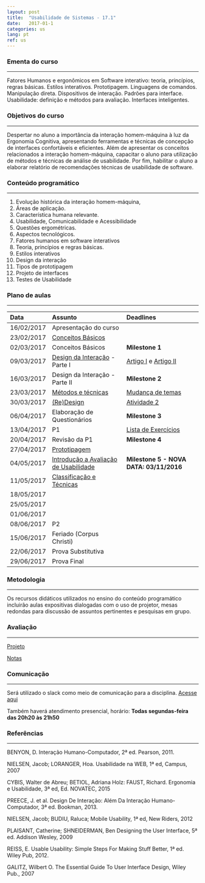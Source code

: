 ```yaml
---
layout: post
title:  "Usabilidade de Sistemas - 17.1"
date:   2017-01-1
categories: us
lang: pt
ref: us
---
```


### Ementa do curso
___
Fatores Humanos e ergonômicos em Software interativo: teoria, princípios, regras básicas. Estilos interativos. Prototipagem. Linguagens de comandos. Manipulação direta. Dispositivos de interação. Padrões para interface. Usabilidade: definição e métodos para avaliação. Interfaces inteligentes.

### Objetivos do curso
___
Despertar no aluno a importância da interação homem-máquina à luz da Ergonomia Cognitiva, apresentando ferramentas e técnicas de concepção de interfaces confortáveis e eficientes. Além de apresentar os conceitos relacionados a interação homem-máquina, capacitar o aluno para utilização de métodos e técnicas de análise de usabilidade. Por fim, habilitar o aluno a elaborar relatório de recomendações técnicas de usabilidade de software.

### Conteúdo programático
___
1. Evolução histórica da interação homem-máquina,
2. Áreas de aplicação.
3. Característica humana relevante.
4. Usabilidade, Comunicabilidade e Acessibilidade
5. Questões ergométricas.
6. Aspectos tecnológicos.
7. Fatores humanos em software interativos
8. Teoria, princípios e regras básicas.
9. Estilos interativos
10. Design da interação
11. Tipos de prototipagem
12. Projeto de interfaces
13. Testes de Usabilidade

### Plano de aulas
___

| Data	| Assunto | Deadlines
| :------- | :------ | :------ |
| 16/02/2017 |	Apresentação do curso
| 23/02/2017 |	[Conceitos Básicos]()
| 02/03/2017 |	Conceitos Básicos | **Milestone 1**
| 09/03/2017 |	[Design da Interação]() - Parte I | [Artigo I]() e [Artigo II]()
| 16/03/2017 |	Design da Interação - Parte II | **Milestone 2**
| 23/03/2017 |	[Métodos e técnicas]() | [Mudança de temas]()
| 30/03/2017 |	[(Re)Design]() | [Atividade 2]()
| 06/04/2017 |	Elaboração de Questionários  | **Milestone 3**
| 13/04/2017 |	P1 | [Lista de Exercícios]()
| 20/04/2017 |	Revisão da P1| **Milestone 4**
| 27/04/2017 |	[Prototipagem]()  
| 04/05/2017 |	[Introdução a Avaliação de Usabilidade]() | **Milestone 5 - NOVA DATA: 03/11/2016**
| 11/05/2017 |	[Classificação e Técnicas]()
| 18/05/2017 |
| 25/05/2017 |
| 01/06/2017 |
| 08/06/2017 |	P2
| 15/06/2017 |	Feriado (Corpus Christi)
| 22/06/2017 |	Prova Substitutiva
| 29/06/2017 |	Prova Final


### Metodologia
___
Os recursos didáticos utilizados no ensino do conteúdo programático incluirão aulas expositivas dialogadas com o uso de projetor, mesas redondas para discussão de assuntos pertinentes e pesquisas em grupo.

### Avaliação
___
[Projeto]()

[Notas]()

### Comunicação
___
Será utilizado o slack como meio de comunicação para a disciplina. [Acesse aqui]()

Também haverá atendimento presencial, horário: **Todas segundas-feira das 20h20 às 21h50**

### Referências
___

BENYON, D. Interação Humano-Computador, 2ª ed. Pearson, 2011.

NIELSEN, Jacob; LORANGER, Hoa. Usabilidade na WEB, 1ª ed, Campus, 2007

CYBIS, Walter de Abreu; BETIOL, Adriana Holz: FAUST, Richard. Ergonomia e Usabilidade, 3ª ed, Ed. NOVATEC, 2015

PREECE, J. et al. Design De Interação: Além Da Interação Humano-Computador, 3ª ed. Bookman, 2013.

NIELSEN, Jacob; BUDIU, Raluca; Mobile Usability, 1ª ed, New Riders, 2012

PLAISANT, Catherine; SHNEIDERMAN, Ben Designing the User Interface, 5ª ed. Addison Wesley, 2009

REISS, E. Usable Usability: Simple Steps For Making Stuff Better, 1ª ed. Wiley Pub, 2012.

GALITZ, Wilbert O. The Essential Guide To User Interface Design, Wiley Pub., 2007
